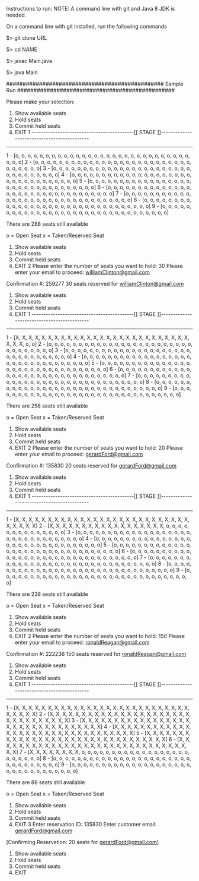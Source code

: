 Instructions to run:
NOTE: A command line with git and Java 8 JDK is needed.

On a command line with git installed, run the following commands

$> git clone URL

$> cd NAME

$> javac Main.java

$> java Main

################################################ Sample Run ################################################

Please make your selection:

1) Show available seats
2) Hold seats
3) Commit held seats
0) EXIT
1
-------------------------------------------[[  STAGE  ]]--------------------------------------------
----------------------------------------------------------------------------------------------------
1 - [o, o, o, o, o, o, o, o, o, o, o, o, o, o, o, o, o, o, o, o, o, o, o, o, o, o, o, o, o, o, o, o]
2 - [o, o, o, o, o, o, o, o, o, o, o, o, o, o, o, o, o, o, o, o, o, o, o, o, o, o, o, o, o, o, o, o]
3 - [o, o, o, o, o, o, o, o, o, o, o, o, o, o, o, o, o, o, o, o, o, o, o, o, o, o, o, o, o, o, o, o]
4 - [o, o, o, o, o, o, o, o, o, o, o, o, o, o, o, o, o, o, o, o, o, o, o, o, o, o, o, o, o, o, o, o]
5 - [o, o, o, o, o, o, o, o, o, o, o, o, o, o, o, o, o, o, o, o, o, o, o, o, o, o, o, o, o, o, o, o]
6 - [o, o, o, o, o, o, o, o, o, o, o, o, o, o, o, o, o, o, o, o, o, o, o, o, o, o, o, o, o, o, o, o]
7 - [o, o, o, o, o, o, o, o, o, o, o, o, o, o, o, o, o, o, o, o, o, o, o, o, o, o, o, o, o, o, o, o]
8 - [o, o, o, o, o, o, o, o, o, o, o, o, o, o, o, o, o, o, o, o, o, o, o, o, o, o, o, o, o, o, o, o]
9 - [o, o, o, o, o, o, o, o, o, o, o, o, o, o, o, o, o, o, o, o, o, o, o, o, o, o, o, o, o, o, o, o]

There are 288 seats still available

o = Open Seat
x = Taken/Reserved Seat

1) Show available seats
2) Hold seats
3) Commit held seats
0) EXIT
2
Please enter the number of seats you want to hold:
30
Please enter your email to proceed:
williamClinton@gmail.com

Confirmation #: 259277
30 seats reserved for williamClinton@gmail.com

1) Show available seats
2) Hold seats
3) Commit held seats
0) EXIT
1
-------------------------------------------[[  STAGE  ]]--------------------------------------------
----------------------------------------------------------------------------------------------------
1 - [X, X, X, X, X, X, X, X, X, X, X, X, X, X, X, X, X, X, X, X, X, X, X, X, X, X, X, X, X, X, o, o]
2 - [o, o, o, o, o, o, o, o, o, o, o, o, o, o, o, o, o, o, o, o, o, o, o, o, o, o, o, o, o, o, o, o]
3 - [o, o, o, o, o, o, o, o, o, o, o, o, o, o, o, o, o, o, o, o, o, o, o, o, o, o, o, o, o, o, o, o]
4 - [o, o, o, o, o, o, o, o, o, o, o, o, o, o, o, o, o, o, o, o, o, o, o, o, o, o, o, o, o, o, o, o]
5 - [o, o, o, o, o, o, o, o, o, o, o, o, o, o, o, o, o, o, o, o, o, o, o, o, o, o, o, o, o, o, o, o]
6 - [o, o, o, o, o, o, o, o, o, o, o, o, o, o, o, o, o, o, o, o, o, o, o, o, o, o, o, o, o, o, o, o]
7 - [o, o, o, o, o, o, o, o, o, o, o, o, o, o, o, o, o, o, o, o, o, o, o, o, o, o, o, o, o, o, o, o]
8 - [o, o, o, o, o, o, o, o, o, o, o, o, o, o, o, o, o, o, o, o, o, o, o, o, o, o, o, o, o, o, o, o]
9 - [o, o, o, o, o, o, o, o, o, o, o, o, o, o, o, o, o, o, o, o, o, o, o, o, o, o, o, o, o, o, o, o]

There are 258 seats still available

o = Open Seat
x = Taken/Reserved Seat

1) Show available seats
2) Hold seats
3) Commit held seats
0) EXIT
2
Please enter the number of seats you want to hold:
20
Please enter your email to proceed:
gerardFord@gmail.com

Confirmation #: 135830
20 seats reserved for gerardFord@gmail.com

1) Show available seats
2) Hold seats
3) Commit held seats
0) EXIT
1
-------------------------------------------[[  STAGE  ]]--------------------------------------------
----------------------------------------------------------------------------------------------------
1 - [X, X, X, X, X, X, X, X, X, X, X, X, X, X, X, X, X, X, X, X, X, X, X, X, X, X, X, X, X, X, X, X]
2 - [X, X, X, X, X, X, X, X, X, X, X, X, X, X, X, X, X, X, o, o, o, o, o, o, o, o, o, o, o, o, o, o]
3 - [o, o, o, o, o, o, o, o, o, o, o, o, o, o, o, o, o, o, o, o, o, o, o, o, o, o, o, o, o, o, o, o]
4 - [o, o, o, o, o, o, o, o, o, o, o, o, o, o, o, o, o, o, o, o, o, o, o, o, o, o, o, o, o, o, o, o]
5 - [o, o, o, o, o, o, o, o, o, o, o, o, o, o, o, o, o, o, o, o, o, o, o, o, o, o, o, o, o, o, o, o]
6 - [o, o, o, o, o, o, o, o, o, o, o, o, o, o, o, o, o, o, o, o, o, o, o, o, o, o, o, o, o, o, o, o]
7 - [o, o, o, o, o, o, o, o, o, o, o, o, o, o, o, o, o, o, o, o, o, o, o, o, o, o, o, o, o, o, o, o]
8 - [o, o, o, o, o, o, o, o, o, o, o, o, o, o, o, o, o, o, o, o, o, o, o, o, o, o, o, o, o, o, o, o]
9 - [o, o, o, o, o, o, o, o, o, o, o, o, o, o, o, o, o, o, o, o, o, o, o, o, o, o, o, o, o, o, o, o]

There are 238 seats still available

o = Open Seat
x = Taken/Reserved Seat

1) Show available seats
2) Hold seats
3) Commit held seats
0) EXIT
2
Please enter the number of seats you want to hold:
150
Please enter your email to proceed:
ronaldReagan@gmail.com

Confirmation #: 222236
150 seats reserved for ronaldReagan@gmail.com

1) Show available seats
2) Hold seats
3) Commit held seats
0) EXIT
1
-------------------------------------------[[  STAGE  ]]--------------------------------------------
----------------------------------------------------------------------------------------------------
1 - [X, X, X, X, X, X, X, X, X, X, X, X, X, X, X, X, X, X, X, X, X, X, X, X, X, X, X, X, X, X, X, X]
2 - [X, X, X, X, X, X, X, X, X, X, X, X, X, X, X, X, X, X, X, X, X, X, X, X, X, X, X, X, X, X, X, X]
3 - [X, X, X, X, X, X, X, X, X, X, X, X, X, X, X, X, X, X, X, X, X, X, X, X, X, X, X, X, X, X, X, X]
4 - [X, X, X, X, X, X, X, X, X, X, X, X, X, X, X, X, X, X, X, X, X, X, X, X, X, X, X, X, X, X, X, X]
5 - [X, X, X, X, X, X, X, X, X, X, X, X, X, X, X, X, X, X, X, X, X, X, X, X, X, X, X, X, X, X, X, X]
6 - [X, X, X, X, X, X, X, X, X, X, X, X, X, X, X, X, X, X, X, X, X, X, X, X, X, X, X, X, X, X, X, X]
7 - [X, X, X, X, X, X, X, X, o, o, o, o, o, o, o, o, o, o, o, o, o, o, o, o, o, o, o, o, o, o, o, o]
8 - [o, o, o, o, o, o, o, o, o, o, o, o, o, o, o, o, o, o, o, o, o, o, o, o, o, o, o, o, o, o, o, o]
9 - [o, o, o, o, o, o, o, o, o, o, o, o, o, o, o, o, o, o, o, o, o, o, o, o, o, o, o, o, o, o, o, o]

There are 88 seats still available

o = Open Seat
x = Taken/Reserved Seat

1) Show available seats
2) Hold seats
3) Commit held seats
0) EXIT
3
Enter reservation ID:
135830
Enter customer email:
gerardFord@gmail.com

[Confirming Reservation: 20 seats for gerardFord@gmail.com]

1) Show available seats
2) Hold seats
3) Commit held seats
0) EXIT